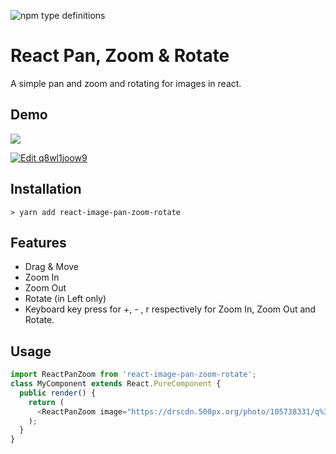 ![npm type definitions](https://img.shields.io/npm/types/typescript.svg?label=lang)
# React Pan, Zoom & Rotate

A simple pan and zoom and rotating for images in react.

## Demo
![](https://media.giphy.com/media/WVGLHnLLSREM6lqmWe/source.gif)

[![Edit q8wl1joow9](https://codesandbox.io/static/img/play-codesandbox.svg)](https://codesandbox.io/s/n1rv671pkj)

## Installation

```
> yarn add react-image-pan-zoom-rotate
```

## Features
- Drag & Move
- Zoom In 
- Zoom Out
- Rotate (in Left only) 
- Keyboard key press for  +, - , r respectively for Zoom In, Zoom Out and Rotate.


## Usage

```typescript
import ReactPanZoom from 'react-image-pan-zoom-rotate';
class MyComponent extends React.PureComponent {
  public render() {
    return (
      <ReactPanZoom image="https://drscdn.500px.org/photo/105738331/q%3D80_m%3D2000/v2?webp=true&sig=538a4f76f4966c84acb01426bb4a4a5e4a85b72a2c3bd64973d3a369f9653007" alt="document image"/>
    );
  }
}
```
